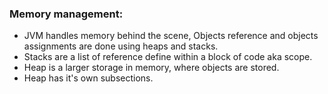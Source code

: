 ### Memory management:
* JVM handles memory behind the scene, Objects reference and objects assignments are done using heaps and stacks.
* Stacks are a list of reference define within a block of code aka scope.
* Heap is a larger storage in memory, where objects are stored.
* Heap has it's own subsections.